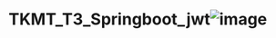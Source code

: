 # TKMT_T3_Springboot_jwt![image](https://user-images.githubusercontent.com/99710665/190944376-b21020c4-b068-4a47-840b-4313e8ff8e8c.png)
